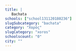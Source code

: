 ```yaml
---
title: |
   Bachata
schools: ["school131120180236"]
slugSubcategory: "bachata"
category: "Χορός"
slugCategory: "xoros"
schoolscount: "0"
city: ""
---
```


